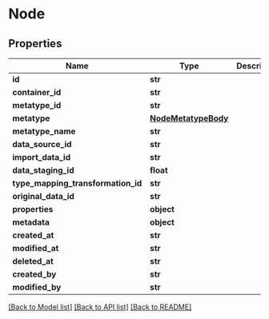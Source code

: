 # Node

## Properties
Name | Type | Description | Notes
------------ | ------------- | ------------- | -------------
**id** | **str** |  | [optional] 
**container_id** | **str** |  | [optional] 
**metatype_id** | **str** |  | [optional] 
**metatype** | [**NodeMetatypeBody**](NodeMetatypeBody.md) |  | [optional] 
**metatype_name** | **str** |  | [optional] 
**data_source_id** | **str** |  | [optional] 
**import_data_id** | **str** |  | [optional] 
**data_staging_id** | **float** |  | [optional] 
**type_mapping_transformation_id** | **str** |  | [optional] 
**original_data_id** | **str** |  | [optional] 
**properties** | **object** |  | [optional] 
**metadata** | **object** |  | [optional] 
**created_at** | **str** |  | [optional] 
**modified_at** | **str** |  | [optional] 
**deleted_at** | **str** |  | [optional] 
**created_by** | **str** |  | [optional] 
**modified_by** | **str** |  | [optional] 

[[Back to Model list]](../README.md#documentation-for-models) [[Back to API list]](../README.md#documentation-for-api-endpoints) [[Back to README]](../README.md)

